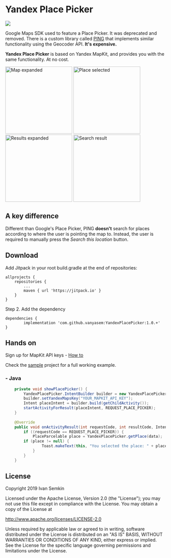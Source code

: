 # Yandex Place Picker
[![](https://jitpack.io/v/vanyasem/YandexPlacePicker.svg)](https://jitpack.io/#vanyasem/YandexPlacePicker)

Google Maps SDK used to feature a Place Picker. It was deprecated and removed. There is a custom library called [PING](https://raw.githubusercontent.com/rtchagas/pingplacepicker) that implements similar functionality using the Geocoder API. **It's expensive.**

**Yandex Place Picker** is based on Yandex MapKit, and provides you with the same functionality. At no cost.

<img src="images/screenshot_1.jpg" alt="Map expanded" width="210"/> <img src="images/screenshot_2.jpg" alt="Place selected" width="210"/> <img src="images/screenshot_3.jpg" alt="Results expanded" width="210"/> <img src="images/screenshot_4.jpg" alt="Search result" width="210"/>

## A key difference

Different than Google's Place Picker, PING **doesn't** search for places according to where the user is pointing the map to. Instead, the user is required to manually press the *Search this location* button.

## Download

Add Jitpack in your root build.gradle at the end of repositories:

	allprojects {
		repositories {
			...
			maven { url 'https://jitpack.io' }
		}
	}
  
Step 2. Add the dependency

	dependencies {
	        implementation 'com.github.vanyasem:YandexPlacePicker:1.0.+'
	}

 ## Hands on
 
Sign up for MapKit API keys - [How to](https://tech.yandex.com/maps/mapkit/doc/3.x/concepts/android/quickstart-docpage/#quickstart__key)

Check the [sample](https://github.com/vanyasem/YandexPlacePicker/tree/master/sample) project for a full working example.

### - Java
```java
    private void showPlacePicker() {
		YandexPlacePicker.IntentBuilder builder = new YandexPlacePicker.IntentBuilder();
		builder.setYandexMapsKey("YOUR_MAPKIT_API_KEY");
		Intent placeIntent = builder.build(getChildActivity());
		startActivityForResult(placeIntent, REQUEST_PLACE_PICKER);
    }
    
    @Override  
    public void onActivityResult(int requestCode, int resultCode, Intent data) {  
        if ((requestCode == REQUEST_PLACE_PICKER)) {  
            PlaceParcelable place = YandexPlacePicker.getPlace(data);
	    if (place != null) {  
                Toast.makeText(this, "You selected the place: " + place.getName(), Toast.LENGTH_SHORT).show();
            }  
        }
    }
```
 
## License

Copyright 2019 Ivan Semkin

Licensed under the Apache License, Version 2.0 (the "License");
you may not use this file except in compliance with the License.
You may obtain a copy of the License at

   http://www.apache.org/licenses/LICENSE-2.0

Unless required by applicable law or agreed to in writing, software
distributed under the License is distributed on an "AS IS" BASIS,
WITHOUT WARRANTIES OR CONDITIONS OF ANY KIND, either express or implied.
See the License for the specific language governing permissions and
limitations under the License.
